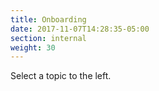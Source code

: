 ```yaml
---
title: Onboarding
date: 2017-11-07T14:28:35-05:00
section: internal
weight: 30
---
```


Select a topic to the left.
